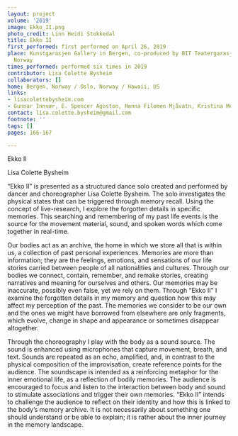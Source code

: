 ```yaml
---
layout: project
volume: '2019'
image: Ekko_II.png
photo_credit: Linn Heidi Stokkedal
title: Ekko II
first_performed: first performed on April 26, 2019
place: Kunstgarasjen Gallery in Bergen, co-produced by BIT Teatergarasjen., Bergen,
  Norway
times_performed: performed six times in 2019
contributor: Lisa Colette Bysheim
collaborators: []
home: Bergen, Norway / Oslo, Norway / Hawaii, US
links:
- lisacolettebysheim.com
- Gunnar Innvær, E. Spencer Agoston, Hanna Filomen Mjåvatn, Kristina Melbø Valvik
contact: lisa.colette.bysheim@gmail.com
footnote: ''
tags: []
pages: 166-167

---
```


Ekko II

Lisa Colette Bysheim

“Ekko II” is presented as a structured dance solo created and performed by dancer and choreographer Lisa Colette Bysheim. The solo investigates the physical states that can be triggered through memory recall. Using the concept of live-research, I explore the forgotten details in specific memories. This searching and remembering of my past life events is the source for the movement material, sound, and spoken words which come together in real-time.

Our bodies act as an archive, the home in which we store all that is within us, a collection of past personal experiences. Memories are more than information; they are the feelings, emotions, and sensations of our life stories carried between people of all nationalities and cultures. Through our bodies we connect, contain, remember, and remake stories, creating narratives and meaning for ourselves and others. Our memories may be inaccurate, possibly even false, yet we rely on them. Through “Ekko II” I examine the forgotten details in my memory and question how this may affect my perception of the past. The memories we consider to be our own and the ones we might have borrowed from elsewhere are only fragments, which evolve, change in shape and appearance or sometimes disappear altogether.

Through the choreography I play with the body as a sound source. The sound is enhanced using microphones that capture movement, breath, and text. Sounds are repeated as an echo, amplified, and, in contrast to the physical composition of the improvisation, create reference points for the audience. The soundscape is intended as a reinforcing metaphor for the inner emotional life, as a reflection of bodily memories. The audience is encouraged to focus and listen to the interaction between body and sound to stimulate associations and trigger their own memories. “Ekko II” intends to challenge the audience to reflect on their identity and how this is linked to the body’s memory archive. It is not necessarily about something one should understand or be able to explain; it is rather about the inner journey in the memory landscape.
